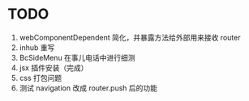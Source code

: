 # TODO

1. webComponentDependent 简化，并暴露方法给外部用来接收 router
2. inhub 重写
3. BcSideMenu 在事儿电话中进行细测
4. jsx 插件安装（完成）
5. css 打包问题
6. 测试 navigation 改成 router.push 后的功能
